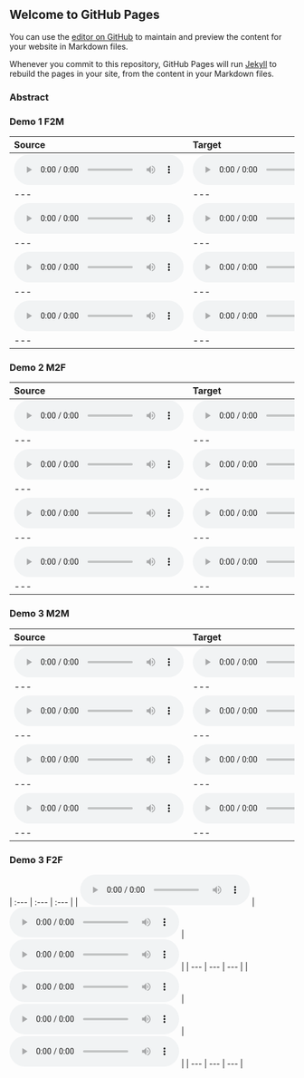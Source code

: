 ## Welcome to GitHub Pages

You can use the [editor on GitHub](https://github.com/ericwudayi/vqvc/edit/master/index.md) to maintain and preview the content for your website in Markdown files.

Whenever you commit to this repository, GitHub Pages will run [Jekyll](https://jekyllrb.com/) to rebuild the pages in your site, from the content in your Markdown files.

### Abstract


### Demo 1 F2M

| **Source** | **Target** | **Converted** |
| :--- | :--- | :--- |
| <audio src="demo/demo12/inp.wav" controls preload></audio> | <audio src="demo/demo12/inp2.wav" controls preload></audio> | <audio src="demo/demo12/convert.wav" controls preload></audio> |
| --- | --- | --- |
| <audio src="demo/demo02/inp.wav" controls preload></audio> | <audio src="demo/demo02/inp2.wav" controls preload></audio> | <audio src="demo/demo02/convert.wav" controls preload></audio> |
| --- | --- | --- |
| <audio src="demo/demo03/inp.wav" controls preload></audio> | <audio src="demo/demo03/inp2.wav" controls preload></audio> | <audio src="demo/demo03/convert.wav" controls preload></audio> |
| --- | --- | --- |
| <audio src="demo/demo05/inp.wav" controls preload></audio> | <audio src="demo/demo05/inp2.wav" controls preload></audio> | <audio src="demo/demo05/convert.wav" controls preload></audio> |
| --- | --- | --- |

### Demo 2 M2F

| **Source** | **Target** | **Converted** |
| :--- | :--- | :--- |
| <audio src="demo/demom2f01/inp.wav" controls preload></audio> | <audio src="demo/demom2f01/inp2.wav" controls preload></audio> | <audio src="demo/demom2f01/convert.wav" controls preload></audio> |
| --- | --- | --- |
| <audio src="demo/demom2f02/inp.wav" controls preload></audio> | <audio src="demo/demom2f02/inp2.wav" controls preload></audio> | <audio src="demo/demom2f02/convert.wav" controls preload></audio> |
| --- | --- | --- |
| <audio src="demo/demom2f03/inp.wav" controls preload></audio> | <audio src="demo/demom2f03/inp2.wav" controls preload></audio> | <audio src="demo/demom2f03/convert.wav" controls preload></audio> |
| --- | --- | --- |
| <audio src="demo/demom2f04/inp.wav" controls preload></audio> | <audio src="demo/demom2f04/inp2.wav" controls preload></audio> | <audio src="demo/demom2f04/convert.wav" controls preload></audio> |
| --- | --- | --- |

### Demo 3 M2M

| **Source** | **Target** | **Converted** |
| :--- | :--- | :--- |
| <audio src="demo/demom2m01/inp.wav" controls preload></audio> | <audio src="demo/demom2m01/inp2.wav" controls preload></audio> | <audio src="demo/demom2m01/convert.wav" controls preload></audio> |
| --- | --- | --- |
| <audio src="demo/demom2m02/inp.wav" controls preload></audio> | <audio src="demo/demom2m02/inp2.wav" controls preload></audio> | <audio src="demo/demom2m02/convert.wav" controls preload></audio> |
| --- | --- | --- |
| <audio src="demo/demom2m03/inp.wav" controls preload></audio> | <audio src="demo/demom2m03/inp.wav" controls preload></audio> | <audio src="demo/demom2m03/convert.wav" controls preload></audio> |
| --- | --- | --- |
| <audio src="demo/demom2m04/inp.wav" controls preload></audio> | <audio src="demo/demom2m04/inp2.wav" controls preload></audio> | <audio src="demo/demom2m04/convert.wav" controls preload></audio> |
| --- | --- | --- |

### Demo 3 F2F
| :--- | :--- | :--- |
| <audio src="demo/demo10/inp.wav" controls preload></audio> | <audio src="demo/demo10/inp2.wav" controls preload></audio> | <audio src="demo/demo10/convert.wav" controls preload></audio> |
| --- | --- | --- |
| <audio src="demo/demo11/inp.wav" controls preload></audio> | <audio src="demo/demo11/inp2.wav" controls preload></audio> | <audio src="demo/demo11/convert.wav" controls preload></audio> |
| --- | --- | --- |
